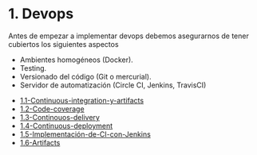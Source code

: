 # 1. Devops

Antes de empezar a implementar devops debemos asegurarnos de tener
cubiertos los siguientes aspectos

-   Ambientes homogéneos (Docker).
-   Testing.
-   Versionado del código (Git o mercurial).
-   Servidor de automatización (Circle CI, Jenkins, TravisCI)



[comment]:STARTING_GENERATED_TOC

* [1.1-Continuous-integration-y-artifacts](<./content/1.1-Continuous-integration-y-artifacts.md>)
* [1.2-Code-coverage](<./content/1.2-Code-coverage.md>)
* [1.3-Continouos-delivery](<./content/1.3-Continouos-delivery.md>)
* [1.4-Continuous-deployment](<./content/1.4-Continuous-deployment.md>)
* [1.5-Implementación-de-CI-con-Jenkins](<./content/1.5-Implementación-de-CI-con-Jenkins.md>)
* [1.6-Artifacts](<./content/1.6-Artifacts.md>)

[comment]:ENDING_GENERATED_TOC